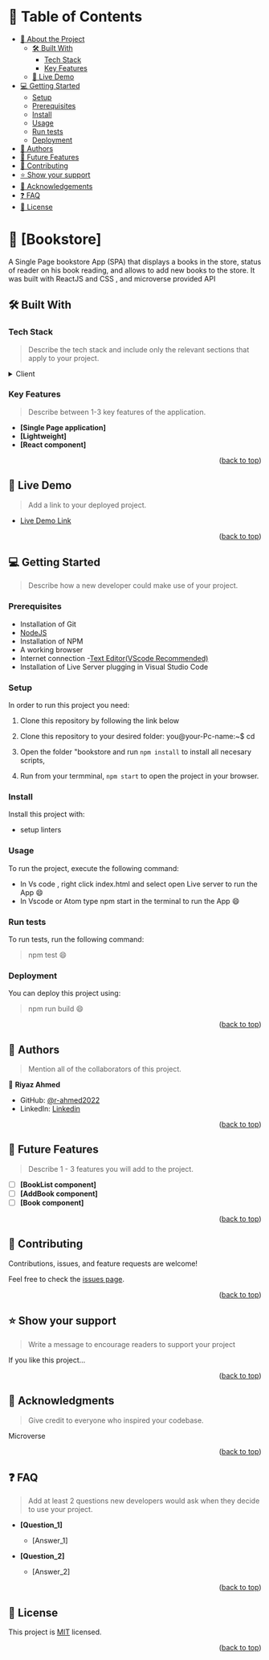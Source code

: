 <a name="readme-top"></a>

<!--
HOW TO USE:
This is an example of how you may give instructions on setting up your project locally.

Modify this file to match your project and remove sections that don't apply.

REQUIRED SECTIONS:
- Table of Contents
- About the Project
  - Built With
  - Live Demo
- Getting Started
- Authors
- Future Features
- Contributing
- Show your support
- Acknowledgements
- License

After you're finished please remove all the comments and instructions!
-->

<div align="center">

  <br/>

</div>

<!-- TABLE OF CONTENTS -->

# 📗 Table of Contents

- [📖 About the Project](#about-project)
  - [🛠 Built With](#built-with)
    - [Tech Stack](#tech-stack)
    - [Key Features](#key-features)
  - [🚀 Live Demo](#live-demo)
- [💻 Getting Started](#getting-started)
  - [Setup](#setup)
  - [Prerequisites](#prerequisites)
  - [Install](#install)
  - [Usage](#usage)
  - [Run tests](#run-tests)
  - [Deployment](#triangular_flag_on_post-deployment)
- [👥 Authors](#authors)
- [🔭 Future Features](#future-features)
- [🤝 Contributing](#contributing)
- [⭐️ Show your support](#support)
- [🙏 Acknowledgements](#acknowledgements)
- [❓ FAQ](#faq)
- [📝 License](#license)

<!-- PROJECT DESCRIPTION -->

# 📖 [Bookstore] <a name="about-project"></a>

A Single Page bookstore App (SPA) that displays a books in the store, status of reader on his book reading, and allows to add new books to the store. It was  built with ReactJS and CSS , and microverse provided API

## 🛠 Built With <a name="built-with"></a>

### Tech Stack <a name="tech-stack"></a>

> Describe the tech stack and include only the relevant sections that apply to your project.

<details>
  <summary>Client</summary>
  <ul>
    <li><a href="https://reactjs.org/">React.js</a></li>
  </ul>
</details>


<!-- Features -->

### Key Features <a name="key-features"></a>

> Describe between 1-3 key features of the application.

- **[Single Page application]**
- **[Lightweight]**
- **[React component]**

<p align="right">(<a href="#readme-top">back to top</a>)</p>

<!-- LIVE DEMO -->

## 🚀 Live Demo <a name="live-demo"></a>

> Add a link to your deployed project.

- [Live Demo Link](https://r-ahmed2022.github.io/bookstore/)

<p align="right">(<a href="#readme-top">back to top</a>)</p>

<!-- GETTING STARTED -->

## 💻 Getting Started <a name="getting-started"></a>

> Describe how a new developer could make use of your project.

### Prerequisites
- Installation of Git
- [NodeJS](https://nodejs.org/en/docs/)
- Installation of NPM
- A working browser
- Internet connection
-[Text Editor(VScode Recommended)](https://code.visualstudio.com/)
- Installation of Live Server plugging in Visual Studio Code



<!--
Example command:

```sh
 gem install rails
```
 -->

### Setup
In order to run this project you need:
1. Clone this repository by following the link below
[]( https://github.com/r-ahmed2022/bookstore.git)

2. Clone this repository to your desired folder:
you@your-Pc-name:~$ cd <folder>

3. Open the folder "bookstore and run `npm install` to install all necesary scripts,
4. Run from your termminal, `npm start` to open the project in your browser.

<!--
Example commands:

```sh
  cd my-folder
  git clone git@github.com:myaccount/my-project.git
```
--->

### Install

Install this project with:
- setup linters

<!--
Example command:

```sh
  cd my-project
  gem install
```
--->

### Usage

To run the project, execute the following command:
- In Vs code , right click index.html and select open Live server to run the App :smile:
- In Vscode or Atom type npm start in the terminal to run the App :smile:

<!--
Example command:

```sh
  rails server
```
--->

### Run tests

To run tests, run the following command:
> npm test :smile:

<!--
Example command:

```sh
  bin/rails test test/models/article_test.rb
```
--->

### Deployment

You can deploy this project using:

> npm run build :smile:
<!--
Example:

```sh

```
 -->

<p align="right">(<a href="#readme-top">back to top</a>)</p>

<!-- AUTHORS -->

## 👥 Authors <a name="authors"></a>

> Mention all of the collaborators of this project.

👤 **Riyaz Ahmed**

- GitHub: [@r-ahmed2022](https://github.com/r-ahmed2022)
- LinkedIn: [Linkedin](https://www.linkedin.com/in/riyaz-ahmed-4216a71a8/)

<p align="right">(<a href="#readme-top">back to top</a>)</p>

<!-- FUTURE FEATURES -->

## 🔭 Future Features <a name="future-features"></a>

> Describe 1 - 3 features you will add to the project.

- [ ] **[BookList component]**
- [ ] **[AddBook component]**
- [ ] **[Book component]**

<p align="right">(<a href="#readme-top">back to top</a>)</p>

<!-- CONTRIBUTING -->

## 🤝 Contributing <a name="contributing"></a>

Contributions, issues, and feature requests are welcome!

Feel free to check the [issues page](../../issues/).

<p align="right">(<a href="#readme-top">back to top</a>)</p>

<!-- SUPPORT -->

## ⭐️ Show your support <a name="support"></a>

> Write a message to encourage readers to support your project

If you like this project...

<p align="right">(<a href="#readme-top">back to top</a>)</p>

<!-- ACKNOWLEDGEMENTS -->

## 🙏 Acknowledgments <a name="acknowledgements"></a>

> Give credit to everyone who inspired your codebase.

Microverse

<p align="right">(<a href="#readme-top">back to top</a>)</p>

<!-- FAQ (optional) -->

## ❓ FAQ <a name="faq"></a>

> Add at least 2 questions new developers would ask when they decide to use your project.

- **[Question_1]**

  - [Answer_1]

- **[Question_2]**

  - [Answer_2]

<p align="right">(<a href="#readme-top">back to top</a>)</p>

<!-- LICENSE -->

## 📝 License <a name="license"></a>

This project is [MIT](./License.txt) licensed.

<p align="right">(<a href="#readme-top">back to top</a>)</p>
